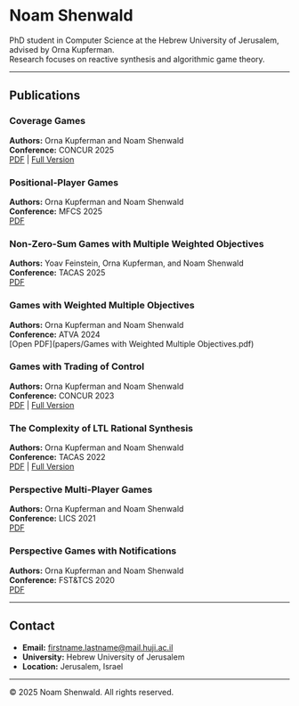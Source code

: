 # Noam Shenwald

PhD student in Computer Science at the Hebrew University of Jerusalem, advised by Orna Kupferman.  
Research focuses on reactive synthesis and algorithmic game theory.

---

## Publications

### Coverage Games
**Authors:** Orna Kupferman and Noam Shenwald  
**Conference:** CONCUR 2025  
[PDF](https://qtrypzzcjebvfcihiynt.supabase.co/storage/v1/object/public/base44-prod/public/a5dfa14dc_coveragegames.pdf) | [Full Version](https://qtrypzzcjebvfcihiynt.supabase.co/storage/v1/object/public/base44-prod/public/84f416a9b_coverage-games-full-version.pdf)

### Positional-Player Games
**Authors:** Orna Kupferman and Noam Shenwald  
**Conference:** MFCS 2025  
[PDF](https://qtrypzzcjebvfcihiynt.supabase.co/storage/v1/object/public/base44-prod/public/9391db2bb_Positional-PlayerGames.pdf)

### Non-Zero-Sum Games with Multiple Weighted Objectives
**Authors:** Yoav Feinstein, Orna Kupferman, and Noam Shenwald  
**Conference:** TACAS 2025  
[PDF](https://qtrypzzcjebvfcihiynt.supabase.co/storage/v1/object/public/base44-prod/public/4c6539c32_Non-Zero-SumGameswithMultipleWeightedObjectives.pdf)

### Games with Weighted Multiple Objectives
**Authors:** Orna Kupferman and Noam Shenwald  
**Conference:** ATVA 2024  
[Open PDF](papers/Games with Weighted Multiple Objectives.pdf)

### Games with Trading of Control
**Authors:** Orna Kupferman and Noam Shenwald  
**Conference:** CONCUR 2023  
[PDF](https://qtrypzzcjebvfcihiynt.supabase.co/storage/v1/object/public/base44-prod/public/eab0ef7c4_GameswithTradingofControl.pdf) | [Full Version](https://qtrypzzcjebvfcihiynt.supabase.co/storage/v1/object/public/base44-prod/public/2aefe388e_games-with-trading-of-control-full-version.pdf)

### The Complexity of LTL Rational Synthesis
**Authors:** Orna Kupferman and Noam Shenwald  
**Conference:** TACAS 2022  
[PDF](https://qtrypzzcjebvfcihiynt.supabase.co/storage/v1/object/public/base44-prod/public/62fef7ff5_TheComplexityofLTLRationalSynthesis.pdf) | [Full Version](https://dl.acm.org/doi/10.1145/3648473)

### Perspective Multi-Player Games
**Authors:** Orna Kupferman and Noam Shenwald  
**Conference:** LICS 2021  
[PDF](https://qtrypzzcjebvfcihiynt.supabase.co/storage/v1/object/public/base44-prod/public/26afa1a83_PerspectiveMulti-PlayerGames.pdf)

### Perspective Games with Notifications
**Authors:** Orna Kupferman and Noam Shenwald  
**Conference:** FST&TCS 2020  
[PDF](https://qtrypzzcjebvfcihiynt.supabase.co/storage/v1/object/public/base44-prod/public/9c7a162a4_PerspectiveGameswithNotifications.pdf)

---

## Contact

- **Email:** [firstname.lastname@mail.huji.ac.il](mailto:firstname.lastname@mail.huji.ac.il)  
- **University:** Hebrew University of Jerusalem  
- **Location:** Jerusalem, Israel

---

© 2025 Noam Shenwald. All rights reserved.
